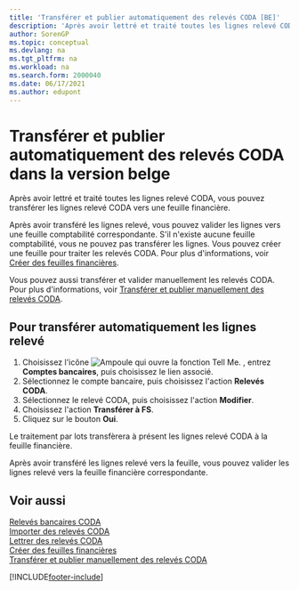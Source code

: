 ```yaml
---
title: 'Transférer et publier automatiquement des relevés CODA [BE]'
description: 'Après avoir lettré et traité toutes les lignes relevé CODA, vous pouvez transférer les lignes relevé CODA vers une feuille financière.'
author: SorenGP
ms.topic: conceptual
ms.devlang: na
ms.tgt_pltfrm: na
ms.workload: na
ms.search.form: 2000040
ms.date: 06/17/2021
ms.author: edupont
---
```

# <a name="automatically-transfer-and-post-coda-statements-in-the-belgian-version"></a><a name="automatically-transfer-and-post-coda-statements-in-the-belgian-version"></a><a name="automatically-transfer-and-post-coda-statements-in-the-belgian-version"></a>Transférer et publier automatiquement des relevés CODA dans la version belge

Après avoir lettré et traité toutes les lignes relevé CODA, vous pouvez transférer les lignes relevé CODA vers une feuille financière.  

Après avoir transféré les lignes relevé, vous pouvez valider les lignes vers une feuille comptabilité correspondante. S'il n'existe aucune feuille comptabilité, vous ne pouvez pas transférer les lignes. Vous pouvez créer une feuille pour traiter les relevés CODA. Pour plus d'informations, voir [Créer des feuilles financières](how-to-create-financial-journals.md).  

Vous pouvez aussi transférer et valider manuellement les relevés CODA. Pour plus d'informations, voir [Transférer et publier manuellement des relevés CODA](how-to-manually-transfer-and-post-coda-statements.md).  

## <a name="to-automatically-transfer-statement-lines"></a><a name="to-automatically-transfer-statement-lines"></a><a name="to-automatically-transfer-statement-lines"></a>Pour transférer automatiquement les lignes relevé

1.  Choisissez l'icône ![Ampoule qui ouvre la fonction Tell Me.](../../media/ui-search/search_small.png "Dites-moi ce que vous voulez faire") , entrez **Comptes bancaires**, puis choisissez le lien associé.  
2.  Sélectionnez le compte bancaire, puis choisissez l'action **Relevés CODA**.  
3.  Sélectionnez le relevé CODA, puis choisissez l'action **Modifier**.  
4.  Choisissez l'action **Transférer à FS**.  
5.  Cliquez sur le bouton **Oui**.  

Le traitement par lots transfèrera à présent les lignes relevé CODA à la feuille financière.  

Après avoir transféré les lignes relevé vers la feuille, vous pouvez valider les lignes relevé vers la feuille financière correspondante.  

## <a name="see-also"></a><a name="see-also"></a><a name="see-also"></a>Voir aussi
 [Relevés bancaires CODA](coda-bank-statements.md)   
 [Importer des relevés CODA](how-to-import-coda-statements.md)   
 [Lettrer des relevés CODA](how-to-apply-coda-statements.md)   
 [Créer des feuilles financières](how-to-create-financial-journals.md)   
 [Transférer et publier manuellement des relevés CODA](how-to-manually-transfer-and-post-coda-statements.md)


[!INCLUDE[footer-include](../../includes/footer-banner.md)]
